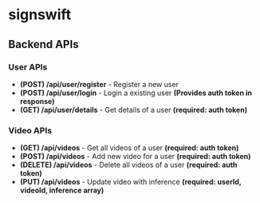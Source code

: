 # signswift

## Backend APIs

### User APIs

-   **(POST) /api/user/register** - Register a new user
-   **(POST) /api/user/login** - Login a existing user **(Provides auth token in response)**
-   **(GET) /api/user/details** - Get details of a user **(required: auth token)**

### Video APIs

-   **(GET) /api/videos** - Get all videos of a user **(required: auth token)**
-   **(POST) /api/videos** - Add new video for a user **(required: auth token)**
-   **(DELETE) /api/videos** - Delete all videos of a user **(required: auth token)**
-   **(PUT) /api/videos** - Update video with inference **(required: userId, videoId, inference array)**
